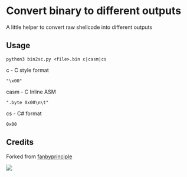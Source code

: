 # Convert binary to different outputs

A little helper to convert raw shellcode into different outputs

## Usage

```
python3 bin2sc.py <file>.bin c|casm|cs
```
c - C style format

`"\x00"`

casm - C Inline ASM

`".byte 0x00\n\t"`

cs - C# format

`0x00`

## Credits

Forked from [fanbyprinciple](https://github.com/fanbyprinciple/bin2shellcode)

![](./havoc.png)


